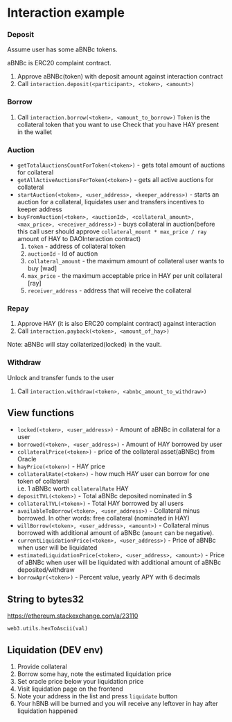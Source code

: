 # Interaction example

### Deposit

Assume user has some aBNBc tokens.

aBNBc is ERC20 complaint contract. 

1. Approve aBNBc(token) with deposit amount against interaction contract
2. Call `interaction.deposit(<participant>, <token>, <amount>)`

### Borrow

1. Call `interaction.borrow(<token>, <amount_to_borrow>)`
`Token` is the collateral token that you want to use
Check that you have HAY present in the wallet

### Auction

* `getTotalAuctionsCountForToken(<token>)` - gets total amount of auctions for collateral
* `getAllActiveAuctionsForToken(<token>)` - gets all active auctions for collateral
* `startAuction(<token>, <user_address>, <keeper_address>)` - starts an auction for a collateral, liquidates user and transfers incentives to keeper address
* `buyFromAuction(<token>, <auctionId>, <collateral_amount>, <max_price>, <receiver_address>)` - buys collateral in auction(before this call user should approve `collateral_mount * max_price / ray` amount of HAY to DAOInteraction contract)
  1. `token` - address of collateral token
  2. `auctionId` - Id of auction
  3. `collateral_amount` - the maximum amount of collateral user wants to buy [wad]
  4. `max_price` - the maximum acceptable price in HAY per unit collateral [ray]
  5. `receiver_address` - address that will receive the collateral


### Repay

1. Approve HAY (it is also ERC20 complaint contract) against interaction
2. Call `interaction.payback(<token>, <amount_of_hay>)`

Note: aBNBc will stay collaterized(locked) in the vault.

### Withdraw

Unlock and transfer funds to the user

1. Call `interaction.withdraw(<token>, <abnbc_amount_to_withdraw>)`

## View functions

* `locked(<token>, <user_address>)` - Amount of aBNBc in collateral for a user
* `borrowed(<token>, <user_address>)` - Amount of HAY borrowed by user
* `collateralPrice(<token>)` - price of the collateral asset(aBNBc) from Oracle
* `hayPrice(<token>)` - HAY price
* `collateralRate(<token>)` - how much HAY user can borrow for one token of collateral<br> 
                     i.e. 1 aBNBc worth `collateralRate` HAY
* `depositTVL(<token>)` - Total aBNBc deposited nominated in $
* `collateralTVL(<token>)` - Total HAY borrowed by all users
* `availableToBorrow(<token>, <user_address>)` - Collateral minus borrowed. In other words: free collateral (nominated in HAY)
* `willBorrow(<token>, <user_address>, <amount>)` - Collateral minus borrowed with additional amount of aBNBc (`amount` can be negative).
* `currentLiquidationPrice(<token>, <user_address>)` - Price of aBNBc when user will be liquidated
* `estimatedLiquidationPrice(<token>, <user_address>, <amount>)` - Price of aBNBc when user will be liquidated with additional amount of aBNBc deposited/withdraw
* `borrowApr(<token>)` - Percent value, yearly APY with 6 decimals

## String to bytes32

https://ethereum.stackexchange.com/a/23110

`web3.utils.hexToAscii(val)`

## Liquidation (DEV env) 

1. Provide collateral
2. Borrow some hay, note the estimated liquidation price
3. Set oracle price below your liquidation price 
4. Visit liquidation page on the frontend
5. Note your address in the list and press `liquidate` button
6. Your hBNB will be burned and you will receive any leftover in hay after liquidation happened
